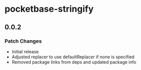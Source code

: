 # pocketbase-stringify

## 0.0.2

### Patch Changes

- Initial release
- Adjusted replacer to use defaultReplacer if none is specified
- Removed package links from deps and updated package info
